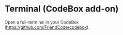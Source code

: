 Terminal (CodeBox add-on)
========================

Open a full-terminal in your CodeBox (https://github.com/FriendCode/codebox).